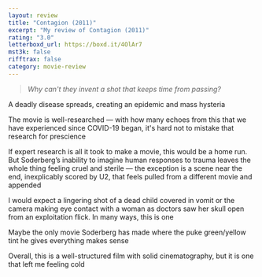 ```yaml
---
layout: review
title: "Contagion (2011)"
excerpt: "My review of Contagion (2011)"
rating: "3.0"
letterboxd_url: https://boxd.it/4OlAr7
mst3k: false
rifftrax: false
category: movie-review
---
```


<blockquote><i>Why can't they invent a shot that keeps time from passing?</i></blockquote>A deadly disease spreads, creating an epidemic and mass hysteria

The movie is well-researched — with how many echoes from this that we have experienced since COVID-19 began, it's hard not to mistake that research for prescience

If expert research is all it took to make a movie, this would be a home run. But Soderberg’s inability to imagine human responses to trauma leaves the whole thing feeling cruel and sterile — the exception is a scene near the end, inexplicably scored by U2, that feels pulled from a different movie and appended

I would expect a lingering shot of a dead child covered in vomit or the camera making eye contact with a woman as doctors saw her skull open from an exploitation flick. In many ways, this is one

Maybe the only movie Soderberg has made where the puke green/yellow tint he gives everything makes sense

Overall, this is a well-structured film with solid cinematography, but it is one that left me feeling cold
